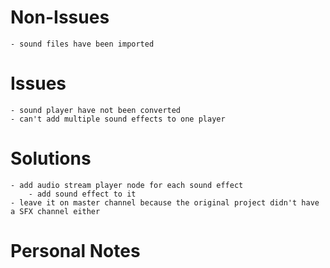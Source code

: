 # Non-Issues

    - sound files have been imported

# Issues

    - sound player have not been converted
    - can't add multiple sound effects to one player

# Solutions

    - add audio stream player node for each sound effect
        - add sound effect to it
    - leave it on master channel because the original project didn't have a SFX channel either

# Personal Notes